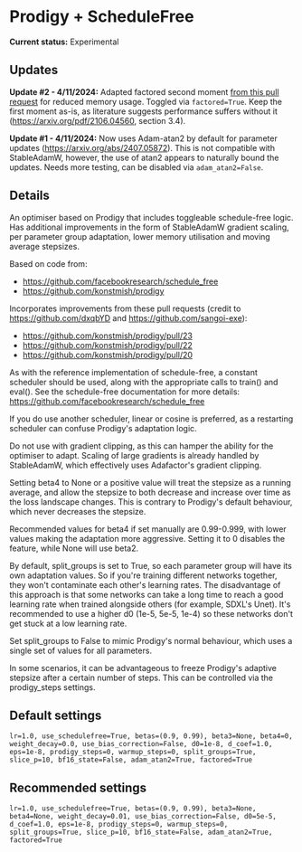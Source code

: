 # Prodigy + ScheduleFree

**Current status:** Experimental

## Updates
**Update #2 - 4/11/2024:** Adapted factored second moment [from this pull request](https://github.com/konstmish/prodigy/pull/25) for reduced memory usage. Toggled via `factored=True`.
Keep the first moment as-is, as literature suggests performance suffers without it (https://arxiv.org/pdf/2106.04560, section 3.4).

**Update #1 - 4/11/2024:** Now uses Adam-atan2 by default for parameter updates (https://arxiv.org/abs/2407.05872). This is
not compatible with StableAdamW, however, the use of atan2 appears to naturally bound the updates. Needs more testing, can be disabled via `adam_atan2=False`.

## Details
An optimiser based on Prodigy that includes toggleable schedule-free logic. Has additional improvements in the form of
StableAdamW gradient scaling, per parameter group adaptation, lower memory utilisation and moving average stepsizes.

Based on code from:
* https://github.com/facebookresearch/schedule_free
* https://github.com/konstmish/prodigy

Incorporates improvements from these pull requests (credit to https://github.com/dxqbYD and https://github.com/sangoi-exe):
* https://github.com/konstmish/prodigy/pull/23
* https://github.com/konstmish/prodigy/pull/22
* https://github.com/konstmish/prodigy/pull/20

As with the reference implementation of schedule-free, a constant scheduler should be used, along with the appropriate
calls to train() and eval(). See the schedule-free documentation for more details: https://github.com/facebookresearch/schedule_free

If you do use another scheduler, linear or cosine is preferred, as a restarting scheduler can confuse Prodigy's adaptation logic.

Do not use with gradient clipping, as this can hamper the ability for the optimiser to adapt. Scaling of large gradients is 
already handled by StableAdamW, which effectively uses Adafactor's gradient clipping.

Setting beta4 to None or a positive value will treat the stepsize as a running average, and allow the stepsize to 
both decrease and increase over time as the loss landscape changes. This is contrary to Prodigy's default behaviour, which never decreases the stepsize.

Recommended values for beta4 if set manually are 0.99-0.999, with lower values making the adaptation more aggressive.
Setting it to 0 disables the feature, while None will use beta2.

By default, split_groups is set to True, so each parameter group will have its own adaptation values. So if you're training
different networks together, they won't contaminate each other's learning rates. The disadvantage of this approach is that some 
networks can take a long time to reach a good learning rate when trained alongside others (for example, SDXL's Unet). 
It's recommended to use a higher d0 (1e-5, 5e-5, 1e-4) so these networks don't get stuck at a low learning rate.

Set split_groups to False to mimic Prodigy's normal behaviour, which uses a single set of values for all parameters.

In some scenarios, it can be advantageous to freeze Prodigy's adaptive stepsize after a certain number of steps. This
can be controlled via the prodigy_steps settings.

## Default settings
`lr=1.0, use_schedulefree=True, betas=(0.9, 0.99), beta3=None, beta4=0, weight_decay=0.0, use_bias_correction=False, d0=1e-8, d_coef=1.0, eps=1e-8, prodigy_steps=0, warmup_steps=0, split_groups=True, slice_p=10, bf16_state=False, adam_atan2=True, factored=True`
## Recommended settings
`lr=1.0, use_schedulefree=True, betas=(0.9, 0.99), beta3=None, beta4=None, weight_decay=0.01, use_bias_correction=False, d0=5e-5, d_coef=1.0, eps=1e-8, prodigy_steps=0, warmup_steps=0, split_groups=True, slice_p=10, bf16_state=False, adam_atan2=True, factored=True`
